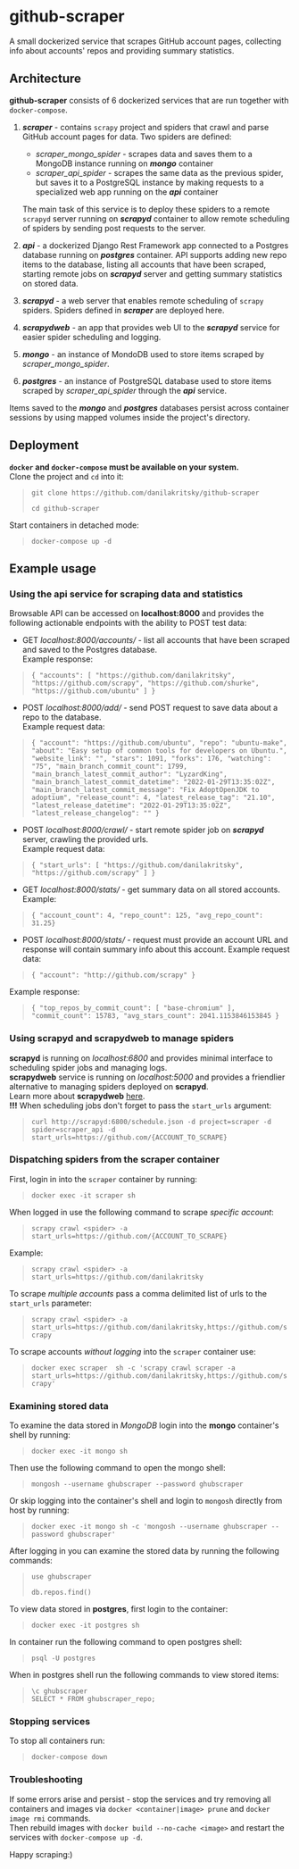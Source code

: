 github-scraper
============

A small dockerized service that scrapes GitHub account pages, collecting info about accounts' repos and providing summary statistics.


## Architecture
**github-scraper** consists of 6 dockerized services that are run together with `docker-compose`.
1. ***scraper*** - contains `scrapy` project and spiders that crawl and parse GitHub account pages for data. Two spiders are defined:
    - *scraper_mongo_spider* - scrapes data and saves them to a MongoDB instance running on ***mongo*** container
    - *scraper_api_spider* - scrapes the same data as the previous spider, but saves it to a PostgreSQL instance by making requests to a specialized web app running on the ***api*** container

    The main task of this service is to deploy these spiders to a remote `scrapyd` server running on ***scrapyd*** container to allow remote scheduling of spiders by sending post requests to the server.

2. ***api*** - a dockerized Django Rest Framework app connected to a Postgres database running on ***postgres*** container. API supports adding new repo items to the database, listing all accounts that have been scraped, starting remote jobs on ***scrapyd*** server and getting summary statistics on stored data.

3. ***scrapyd*** - a web server that enables remote scheduling of `scrapy` spiders. Spiders defined in ***scraper*** are deployed here.

4. ***scrapydweb*** - an app that provides web UI to the ***scrapyd*** service for easier spider scheduling and logging.

5. ***mongo*** - an instance of MondoDB used to store items scraped by *scraper_mongo_spider*.

6. ***postgres*** - an instance of PostgreSQL database used to store items scraped by *scraper_api_spider* through the ***api*** service.

Items saved to the ***mongo*** and ***postgres*** databases persist across container sessions by using mapped volumes inside the project's directory.



## Deployment
**`docker` and `docker-compose` must be available on your system.**  
Clone the project and `cd` into it:
> `git clone https://github.com/danilakritsky/github-scraper`
>
> `cd github-scraper`
>
Start containers in detached mode:
> `docker-compose up -d`

## Example usage

### Using the **api** service for scraping data and statistics
Browsable API can be accessed on **localhost:8000** and provides the following actionable endpoints with the ability to POST test data:
- GET *localhost:8000/accounts/* - list all accounts that have been scraped and saved to the Postgres database.  
Example response:  
>`{
    "accounts": [
        "https://github.com/danilakritsky",
        "https://github.com/scrapy",
        "https://github.com/shurke",
        "https://github.com/ubuntu"
    ]
}`
>

- POST *localhost:8000/add/* - send POST request to save data about a repo to the database.  
Example request data:
> `{
    "account": "https://github.com/ubuntu",
    "repo": "ubuntu-make",
    "about": "Easy setup of common tools for developers on Ubuntu.",
    "website_link": "",
    "stars": 1091,
    "forks": 176,
    "watching": "75",
    "main_branch_commit_count": 1799,
    "main_branch_latest_commit_author": "LyzardKing",
    "main_branch_latest_commit_datetime": "2022-01-29T13:35:02Z",
    "main_branch_latest_commit_message": "Fix AdoptOpenJDK to adoptium",
    "release_count": 4,
    "latest_release_tag": "21.10",
    "latest_release_datetime": "2022-01-29T13:35:02Z",
    "latest_release_changelog": ""
}
`
>
- POST *localhost:8000/crawl/* - start remote spider job on ***scrapyd*** server, crawling the provided urls.  
Example request data:
>`{
    "start_urls": [
        "https://github.com/danilakritsky",
        "https://github.com/scrapy"
    ]
}`
>
- GET *localhost:8000/stats/* - get summary data on all stored accounts. Example:
> `{
"account_count": 4, "repo_count": 125, "avg_repo_count": 31.25}`

- POST *localhost:8000/stats/* - request must provide an account URL and response will contain summary info about this account. Example request data:
>`{
"account": "http://github.com/scrapy"
}`
>
Example response:  
> `{
"top_repos_by_commit_count": [
    "base-chromium"
],
"commit_count": 15783,
"avg_stars_count": 2041.1153846153845
}`
        
### Using **scrapyd** and **scrapydweb** to manage spiders
**scrapyd** is running on *localhost:6800* and provides minimal interface to scheduling spider jobs and managing logs.  
**scrapydweb** service is running on *localhost:5000* and provides a friendlier alternative to managing spiders deployed on  **scrapyd**.  
Learn more about **scrapydweb** [here](https://github.com/my8100/scrapydweb).  
**!!!** When scheduling jobs don't forget to pass the `start_urls` argument:  
> `curl http://scrapyd:6800/schedule.json -d project=scraper -d spider=scraper_api
-d start_urls=https://github.com/{ACCOUNT_TO_SCRAPE}`

### Dispatching spiders from the **scraper** container 
First, login in into the `scraper` container by running:
> `docker exec -it scraper sh`  
>
When logged in use the following command to scrape *specific account*:
> `scrapy crawl <spider> -a start_urls=https://github.com/{ACCOUNT_TO_SCRAPE}`
>
Example:
> `scrapy crawl <spider> -a start_urls=https://github.com/danilakritsky`
>
To scrape *multiple accounts* pass a comma delimited list of urls to the `start_urls` parameter:
> `scrapy crawl <spider> -a start_urls=https://github.com/danilakritsky,https://github.com/scrapy`
>

To scrape accounts *without logging* into the `scraper` container use:
>`docker exec scraper  sh -c 'scrapy crawl scraper -a start_urls=https://github.com/danilakritsky,https://github.com/scrapy'`
>

### Examining stored data
To examine the data stored in *MongoDB* login into the **mongo** container's shell by running:
> `docker exec -it mongo sh`  
>
Then use the following command to open the mongo shell:
> `mongosh --username ghubscraper --password ghubscraper`
>
Or skip logging into the container's shell and login to `mongosh` directly from host by running:
> `docker exec -it mongo sh -c 'mongosh --username ghubscraper --password ghubscraper'`
>
After logging in you can examine the stored data by running the following commands:
> `use ghubscraper` 
>
>`db.repos.find()`
>
To view data stored in **postgres**, first login to the container:  
> `docker exec -it postgres sh`  
>
In container run the following command to open postgres shell:
> `psql -U postgres`
>
When in postgres shell run the following commands to view stored items:
> `\c ghubscraper`  
>  `SELECT * FROM ghubscraper_repo;`

### Stopping services
To stop all containers run:
> `docker-compose down`
>

### Troubleshooting
If some errors arise and persist - stop the services and try removing all containers and images via `docker <container|image> prune` and `docker image rmi` commands.  
Then rebuild images with `docker build --no-cache <image>` and restart the services with `docker-compose up -d`.  

Happy scraping:)